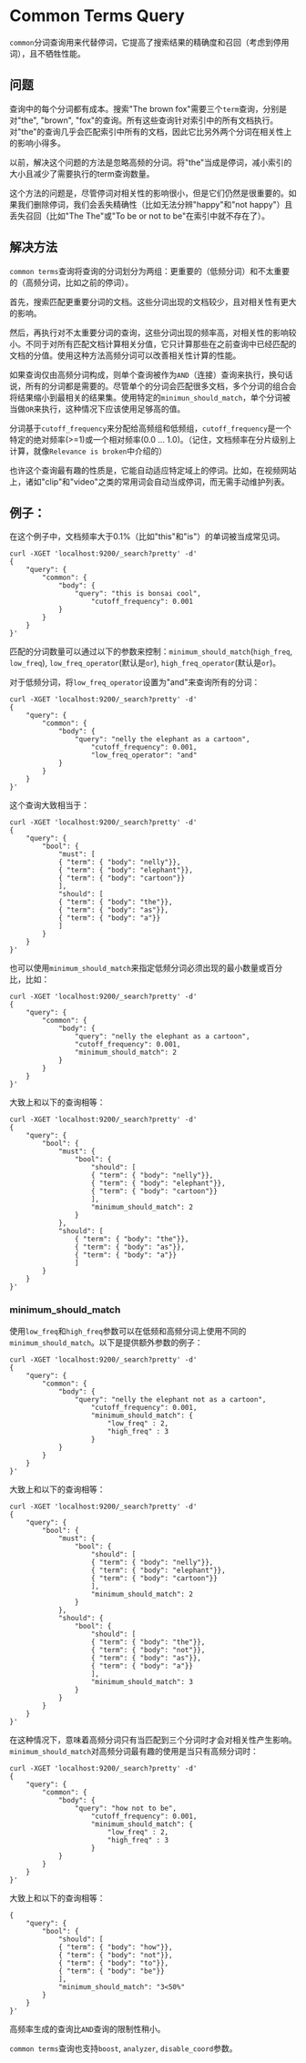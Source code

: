 # Common Terms Query

`common`分词查询用来代替停词，它提高了搜索结果的精确度和召回（考虑到停用词），且不牺牲性能。

## 问题

查询中的每个分词都有成本。搜索"The brown fox"需要三个`term`查询，分别是对"the", "brown", "fox"的查询。所有这些查询针对索引中的所有文档执行。对"the"的查询几乎会匹配索引中所有的文档，因此它比另外两个分词在相关性上的影响小得多。

以前，解决这个问题的方法是忽略高频的分词。将"the"当成是停词，减小索引的大小且减少了需要执行的term查询数量。

这个方法的问题是，尽管停词对相关性的影响很小，但是它们仍然是很重要的。如果我们删除停词，我们会丢失精确性（比如无法分辨"happy"和"not happy"）且丢失召回（比如"The The"或"To be or not to be"在索引中就不存在了）。

## 解决方法

`common terms`查询将查询的分词划分为两组：更重要的（低频分词）和不太重要的（高频分词，比如之前的停词）。

首先，搜索匹配更重要分词的文档。这些分词出现的文档较少，且对相关性有更大的影响。

然后，再执行对不太重要分词的查询，这些分词出现的频率高，对相关性的影响较小。不同于对所有匹配文档计算相关分值，它只计算那些在之前查询中已经匹配的文档的分值。使用这种方法高频分词可以改善相关性计算的性能。

如果查询仅由高频分词构成，则单个查询被作为`AND`（连接）查询来执行，换句话说，所有的分词都是需要的。尽管单个的分词会匹配很多文档，多个分词的组合会将结果缩小到最相关的结果集。使用特定的`minimun_should_match`，单个分词被当做`OR`来执行，这种情况下应该使用足够高的值。

分词基于`cutoff_frequency`来分配给高频组和低频组，`cutoff_frequency`是一个特定的绝对频率(>=1)或一个相对频率(0.0 ... 1.0)。（记住，文档频率在分片级别上计算，就像`Relevance is broken`中介绍的）

也许这个查询最有趣的性质是，它能自动适应特定域上的停词。比如，在视频网站上，诸如"clip"和"video"之类的常用词会自动当成停词，而无需手动维护列表。

## 例子：

在这个例子中，文档频率大于0.1%（比如"this"和"is"）的单词被当成常见词。

```
curl -XGET 'localhost:9200/_search?pretty' -d'
{
    "query": {
        "common": {
            "body": {
                "query": "this is bonsai cool",
                    "cutoff_frequency": 0.001
            }
        }
    }
}'
```

匹配的分词数量可以通过以下的参数来控制：`minimum_should_match`(`high_freq`, `low_freq`), `low_freq_operator`(默认是`or`), `high_freq_operator`(默认是`or`)。

对于低频分词，将`low_freq_operator`设置为"and"来查询所有的分词：

```
curl -XGET 'localhost:9200/_search?pretty' -d'
{
    "query": {
        "common": {
            "body": {
                "query": "nelly the elephant as a cartoon",
                    "cutoff_frequency": 0.001,
                    "low_freq_operator": "and"
            }
        }
    }
}'
```

这个查询大致相当于：

```
curl -XGET 'localhost:9200/_search?pretty' -d'
{
    "query": {
        "bool": {
            "must": [
            { "term": { "body": "nelly"}},
            { "term": { "body": "elephant"}},
            { "term": { "body": "cartoon"}}
            ],
            "should": [
            { "term": { "body": "the"}},
            { "term": { "body": "as"}},
            { "term": { "body": "a"}}
            ]
        }
    }
}'
```

也可以使用`minimum_should_match`来指定低频分词必须出现的最小数量或百分比，比如：

```
curl -XGET 'localhost:9200/_search?pretty' -d'
{
    "query": {
        "common": {
            "body": {
                "query": "nelly the elephant as a cartoon",
                "cutoff_frequency": 0.001,
                "minimum_should_match": 2
            }
        }
    }
}'
```

大致上和以下的查询相等：

```
curl -XGET 'localhost:9200/_search?pretty' -d'
{
    "query": {
        "bool": {
            "must": {
                "bool": {
                    "should": [
                    { "term": { "body": "nelly"}},
                    { "term": { "body": "elephant"}},
                    { "term": { "body": "cartoon"}}
                    ],
                    "minimum_should_match": 2
                }
            },
            "should": [
                { "term": { "body": "the"}},
                { "term": { "body": "as"}},
                { "term": { "body": "a"}}
                ]
        }
    }
}'
```

### minimum_should_match

使用`low_freq`和`high_freq`参数可以在低频和高频分词上使用不同的`minimum_should_match`。以下是提供额外参数的例子：

```
curl -XGET 'localhost:9200/_search?pretty' -d'
{
    "query": {
        "common": {
            "body": {
                "query": "nelly the elephant not as a cartoon",
                    "cutoff_frequency": 0.001,
                    "minimum_should_match": {
                        "low_freq" : 2,
                        "high_freq" : 3
                    }
            }
        }
    }
}'
```

大致上和以下的查询相等：

```
curl -XGET 'localhost:9200/_search?pretty' -d'
{
    "query": {
        "bool": {
            "must": {
                "bool": {
                    "should": [
                    { "term": { "body": "nelly"}},
                    { "term": { "body": "elephant"}},
                    { "term": { "body": "cartoon"}}
                    ],
                    "minimum_should_match": 2
                }
            },
            "should": {
                "bool": {
                    "should": [
                    { "term": { "body": "the"}},
                    { "term": { "body": "not"}},
                    { "term": { "body": "as"}},
                    { "term": { "body": "a"}}
                    ],
                    "minimum_should_match": 3
                }
            }
        }
    }
}'
```

在这种情况下，意味着高频分词只有当匹配到三个分词时才会对相关性产生影响。`minimum_should_match`对高频分词最有趣的使用是当只有高频分词时：

```
curl -XGET 'localhost:9200/_search?pretty' -d'
{
    "query": {
        "common": {
            "body": {
                "query": "how not to be",
                    "cutoff_frequency": 0.001,
                    "minimum_should_match": {
                        "low_freq" : 2,
                        "high_freq" : 3
                    }
            }
        }
    }
}'
```

大致上和以下的查询相等：

```curl -XGET 'localhost:9200/_search?pretty' -d'
{
    "query": {
        "bool": {
            "should": [
            { "term": { "body": "how"}},
            { "term": { "body": "not"}},
            { "term": { "body": "to"}},
            { "term": { "body": "be"}}
            ],
            "minimum_should_match": "3<50%"
        }
    }
}'
```

高频率生成的查询比`AND`查询的限制性稍小。

`common terms`查询也支持`boost`, `analyzer`, `disable_coord`参数。

